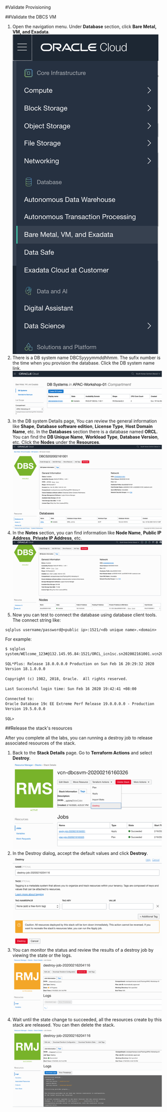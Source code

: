 

#Validate Provisioning

##Validate the DBCS VM

1. Open the navigation menu. Under **Database** section,  click **Bare Metal, VM, and Exadata**.![image-20200216172240506](./img/image-20200216172240506.png)
2. There is a DB system name DBCS*yyyymmddhhmm*. The sufix number is the time when you provision the  database. Click the DB system name link.![image-20200216191624066](./img/image-20200216191624066.png)
3. In the DB system Details page, You can review the general information like **Shape**, **Database software edition**, **License Type**, **Host Domain Name**, etc. In the **Databases** section there is a database named **ORCL**. You can find the **DB Unique Name**, **Workload Type**, **Database Version**, etc. Click the **Nodes** under the **Resources**.![image-20200216191957002](./img/image-20200216191957002.png)
4. In the **Notes** section, you can find information like **Node Name**, **Public IP Address**, **Private IP Address**, etc. ![image-20200216202043453](./img/image-20200216202043453.png)
5. Now you can test to connect the database using database client tools. The connect string like:

```
sqlplus username/password@<public ip>:1521/<db unique name>.<domain>
```

For example:

```
$ sqlplus system/WElcome_123#@132.145.95.84:1521/ORCL_icn1sc.sn202002161001.vcn202002161001.oraclevcn.com

SQL*Plus: Release 18.0.0.0.0 Production on Sun Feb 16 20:29:32 2020
Version 18.1.0.0.0

Copyright (c) 1982, 2018, Oracle.  All rights reserved.

Last Successful login time: Sun Feb 16 2020 19:42:41 +08:00

Connected to:
Oracle Database 19c EE Extreme Perf Release 19.0.0.0.0 - Production
Version 19.5.0.0.0

SQL> 
```



##Release the stack's resources

After you complete all the labs, you can running a destroy job to release associated resources of the stack. 

1. Back to the **Stack Details** page. Go to **Terraform Actions** and select **Destroy**.![image-20200216204056265](./img/image-20200216204056265.png)
2. In the Destroy dialog, accept the default values and click **Destroy**.![image-20200216204136345](./img/image-20200216204136345.png)
3. You can monitor the status and review the results of a destroy job by viewing the state or the logs.![image-20200216204321102](./img/image-20200216204321102.png)
4. Wait until the state change to succeeded, all the resources create by this stack are released. You can then delete the stack.![image-20200216205058935](./img/image-20200216205058935.png)
